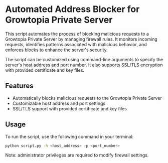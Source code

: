 # Automated Address Blocker for Growtopia Private Server

This script automates the process of blocking malicious requests to a Growtopia Private Server by managing firewall rules. It monitors incoming requests, identifies patterns associated with malicious behavior, and enforces blocks to enhance the server's security.

The script can be customized using command-line arguments to specify the server's host address and port number. It also supports SSL/TLS encryption with provided certificate and key files.

## Features

- Automatically blocks malicious requests to the Growtopia Private Server
- Customizable host address and port settings
- SSL/TLS support with provided certificate and key files

## Usage

To run the script, use the following command in your terminal:

```bash
python script.py -h <host_address> -p <port_number>
```

Note: administrator privileges are required to modify firewall settings.
